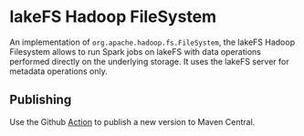# lakeFS Hadoop FileSystem

An implementation of `org.apache.hadoop.fs.FileSystem`, the lakeFS Hadoop Filesystem allows to run Spark jobs on lakeFS with data operations performed directly on the underlying storage.
It uses the lakeFS server for metadata operations only.

## Publishing

Use the Github [Action](https://github.com/treeverse/lakeFS/actions/workflows/publish-hadoop-lakefs.yaml) to publish a new version to Maven Central.

